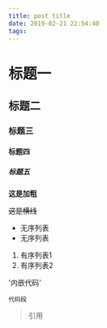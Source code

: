 ```yaml
---
title: post title
date: 2019-02-21 22:54:40
tags:
---
```

# 标题一

## 标题二

### 标题三

#### 标题四

##### 标题五

**这是加粗**

~~这是横线~~

* 无序列表
* 无序列表

1. 有序列表1
2. 有序列表2

'内嵌代码'

```
代码段
```

>引用
